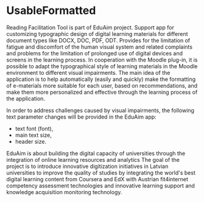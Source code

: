 # UsableFormatted 
Reading Facilitation Tool is part of EduAim project.
Support app for customizing typographic design of digital learning materials for different document types like DOCX, DOC, PDF, ODT. Provides for the limitation of fatigue and discomfort of the human visual system and related complaints and problems for the limitation of prolonged use of digital devices and screens in the learning process. In cooperation with the Moodle plug-in, it is possible to adapt the typographical style of learning materials in the Moodle environment to different visual impairments. The main idea of the application is to help automatically (easily and quickly) make the formatting of e-materials more suitable for each user, based on recommendations, and make them more personalized and effective through the learning process of the application.

In order to address challenges caused by visual impairments, the following text parameter changes will be provided in the EduAim app:
- text font (font),
- main text size,
- header size.

EduAim is about building the digital capacity of universities through the integration of online learning resources and analytics
The goal of the project is to introduce innovative digitization initiatives in Latvian universities to improve the quality of studies by integrating the world's best digital learning content from Coursera and EdX with Austrian fit4internet competency assessment technologies and innovative learning support and knowledge acquisition monitoring technology.
